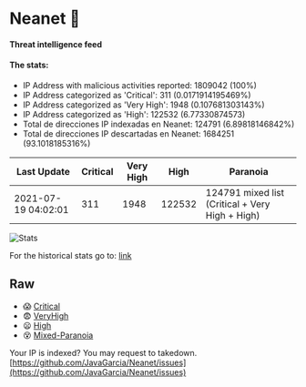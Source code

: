 # Neanet :hocho:
#### Threat intelligence feed
#### The stats:

- IP Address with malicious activities reported: 1809042 (100%)
- IP Address categorized as 'Critical':  311 (0.0171914195469%)
- IP Address categorized as 'Very High':  1948 (0.107681303143%)
- IP Address categorized as 'High':  122532 (6.77330874573)
- Total de direcciones IP indexadas en Neanet:  124791 (6.89818146842%)
- Total de direcciones IP descartadas en Neanet:  1684251 (93.1018185316%)

| Last Update | Critical | Very High | High | Paranoia |
| --- | --- | --- | --- | --- |
| 2021-07-19 04:02:01 | 311 | 1948 | 122532 | 124791 mixed list (Critical + Very High + High)|

![Stats](https://docs.google.com/spreadsheets/d/e/2PACX-1vSnaNMIXVabIpDJjufMlzH7poXnshF3mgd8Is1g9ytUEzVsP5my4Trn8f-xkoLLQ38xpL3HtmUexLo6/pubchart?oid=501124687&format=image)

For the historical stats go to: [link](/stats.csv)
## Raw
- :scream: [Critical](https://raw.githubusercontent.com/JavaGarcia/Neanet/master/blacklists/neanet_critical.txt)
- :fearful: [VeryHigh](https://raw.githubusercontent.com/JavaGarcia/Neanet/master/blacklists/neanet_veryHigh.txtt)
- :frowning: [High](https://raw.githubusercontent.com/JavaGarcia/Neanet/master/blacklists/neanet_high.txt)
- :dizzy_face: [Mixed-Paranoia](https://raw.githubusercontent.com/JavaGarcia/Neanet/master/blacklists/neanet_all.txt)


Your IP is indexed? You may request to takedown. [https://github.com/JavaGarcia/Neanet/issues](https://github.com/JavaGarcia/Neanet/issues)











































































































































































































































































































































































































































































































































































































































































































































































































































































































































































































































































































































































































































































































































































































































































































































































































































































































































































































































































































































































































































































































































































































































































































































































































































































































































































































































































































































































































































































































































































































































































































































































































































































































































































































































































































































































































































































































































































































































































































































































































































































































































































































































































































































































































































































































































































































































































































































































































































































































































































































































































































































































































































































































































































































































































































































































































































































































































































































































































































































































































































































































































































































































































































































































































































































































































































































































































































































































































































































































































































































































































































































































































































































































































































































































































































































































































































































































































































































































































